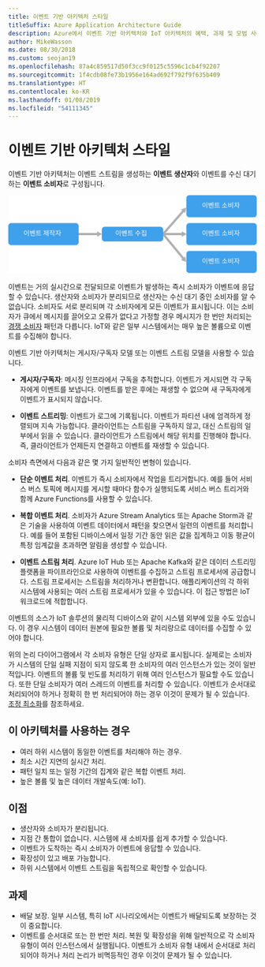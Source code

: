 ```yaml
---
title: 이벤트 기반 아키텍처 스타일
titleSuffix: Azure Application Architecture Guide
description: Azure에서 이벤트 기반 아키텍처와 IoT 아키텍처의 혜택, 과제 및 모범 사례를 설명합니다.
author: MikeWasson
ms.date: 08/30/2018
ms.custom: seojan19
ms.openlocfilehash: 87a4c859517d50f3cc9f0125c5596c1cb4f92207
ms.sourcegitcommit: 1f4cdb08fe73b1956e164ad692f792f9f635b409
ms.translationtype: HT
ms.contentlocale: ko-KR
ms.lasthandoff: 01/08/2019
ms.locfileid: "54111345"
---
```

# <a name="event-driven-architecture-style"></a>이벤트 기반 아키텍처 스타일

이벤트 기반 아키텍처는 이벤트 스트림을 생성하는 **이벤트 생산자**와 이벤트를 수신 대기하는 **이벤트 소비자**로 구성됩니다.

![이벤트 기반 아키텍처 스타일의 다이어그램](./images/event-driven.svg)

이벤트는 거의 실시간으로 전달되므로 이벤트가 발생하는 즉시 소비자가 이벤트에 응답할 수 있습니다. 생산자와 소비자가 분리되므로 생산자는 수신 대기 중인 소비자를 알 수 없습니다. 소비자도 서로 분리되며 각 소비자에게 모든 이벤트가 표시됩니다. 이는 소비자가 큐에서 메시지를 끌어오고 오류가 없다고 가정할 경우 메시지가 한 번만 처리되는 [경쟁 소비자][competing-consumers] 패턴과 다릅니다. IoT와 같은 일부 시스템에서는 매우 높은 볼륨으로 이벤트를 수집해야 합니다.

이벤트 기반 아키텍처는 게시자/구독자 모델 또는 이벤트 스트림 모델을 사용할 수 있습니다.

- **게시자/구독자**: 메시징 인프라에서 구독을 추적합니다. 이벤트가 게시되면 각 구독자에게 이벤트를 보냅니다. 이벤트를 받은 후에는 재생할 수 없으며 새 구독자에게 이벤트가 표시되지 않습니다.

- **이벤트 스트리밍**: 이벤트가 로그에 기록됩니다. 이벤트가 파티션 내에 엄격하게 정렬되며 지속 가능합니다. 클라이언트는 스트림을 구독하지 않고, 대신 스트림의 일부에서 읽을 수 있습니다. 클라이언트가 스트림에서 해당 위치를 진행해야 합니다. 즉, 클라이언트가 언제든지 연결하고 이벤트를 재생할 수 있습니다.

소비자 측면에서 다음과 같은 몇 가지 일반적인 변형이 있습니다.

- **단순 이벤트 처리**. 이벤트가 즉시 소비자에서 작업을 트리거합니다. 예를 들어 서비스 버스 토픽에 메시지를 게시할 때마다 함수가 실행되도록 서비스 버스 트리거와 함께 Azure Functions를 사용할 수 있습니다.

- **복합 이벤트 처리**. 소비자가 Azure Stream Analytics 또는 Apache Storm과 같은 기술을 사용하여 이벤트 데이터에서 패턴을 찾으면서 일련의 이벤트를 처리합니다. 예를 들어 포함된 디바이스에서 일정 기간 동안 읽은 값을 집계하고 이동 평균이 특정 임계값을 초과하면 알림을 생성할 수 있습니다.

- **이벤트 스트림 처리**. Azure IoT Hub 또는 Apache Kafka와 같은 데이터 스트리밍 플랫폼을 파이프라인으로 사용하여 이벤트를 수집하고 스트림 프로세서에 공급합니다. 스트림 프로세서는 스트림을 처리하거나 변환합니다. 애플리케이션의 각 하위 시스템에 사용되는 여러 스트림 프로세서가 있을 수 있습니다. 이 접근 방법은 IoT 워크로드에 적합합니다.

이벤트의 소스가 IoT 솔루션의 물리적 디바이스와 같이 시스템 외부에 있을 수도 있습니다. 이 경우 시스템이 데이터 원본에 필요한 볼륨 및 처리량으로 데이터를 수집할 수 있어야 합니다.

위의 논리 다이어그램에서 각 소비자 유형은 단일 상자로 표시됩니다. 실제로는 소비자가 시스템의 단일 실패 지점이 되지 않도록 한 소비자의 여러 인스턴스가 있는 것이 일반적입니다. 이벤트의 볼륨 및 빈도를 처리하기 위해 여러 인스턴스가 필요할 수도 있습니다. 또한 단일 소비자가 여러 스레드의 이벤트를 처리할 수 있습니다. 이벤트가 순서대로 처리되어야 하거나 정확히 한 번 처리되어야 하는 경우 이것이 문제가 될 수 있습니다. [조정 최소화][minimize-coordination]를 참조하세요.

## <a name="when-to-use-this-architecture"></a>이 아키텍처를 사용하는 경우

- 여러 하위 시스템이 동일한 이벤트를 처리해야 하는 경우.
- 최소 시간 지연의 실시간 처리.
- 패턴 일치 또는 일정 기간의 집계와 같은 복합 이벤트 처리.
- 높은 볼륨 및 높은 데이터 개발속도(예: IoT).

## <a name="benefits"></a>이점

- 생산자와 소비자가 분리됩니다.
- 지점 간 통합이 없습니다. 시스템에 새 소비자를 쉽게 추가할 수 있습니다.
- 이벤트가 도착하는 즉시 소비자가 이벤트에 응답할 수 있습니다.
- 확장성이 있고 배포 가능합니다.
- 하위 시스템에서 이벤트 스트림을 독립적으로 확인할 수 있습니다.

## <a name="challenges"></a>과제

- 배달 보장. 일부 시스템, 특히 IoT 시나리오에서는 이벤트가 배달되도록 보장하는 것이 중요합니다.
- 이벤트를 순서대로 또는 한 번만 처리. 복원 및 확장성을 위해 일반적으로 각 소비자 유형이 여러 인스턴스에서 실행됩니다. 이벤트가 소비자 유형 내에서 순서대로 처리되어야 하거나 처리 논리가 비멱등적인 경우 이것이 문제가 될 수 있습니다.

 <!-- links -->

[competing-consumers]: ../../patterns/competing-consumers.md
[minimize-coordination]: ../design-principles/minimize-coordination.md
